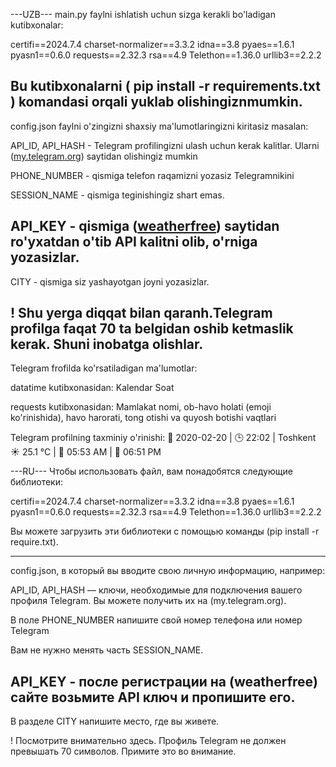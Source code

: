 ---UZB---
main.py faylni ishlatish uchun sizga kerakli bo'ladigan kutibxonalar:
 
certifi==2024.7.4
charset-normalizer==3.3.2
idna==3.8
pyaes==1.6.1
pyasn1==0.6.0
requests==2.32.3
rsa==4.9
Telethon==1.36.0
urllib3==2.2.2

Bu kutibxonalarni ( pip install -r requirements.txt ) komandasi orqali yuklab olishingiznmumkin.
-----------------------------------------------
config.json faylni o'zingizni shaxsiy ma'lumotlaringizni kiritasiz masalan:

API_ID, API_HASH - Telegram profilingizni ulash uchun kerak kalitlar. Ularni ([my.telegram.org](https://my.telegram.org/auth)) saytidan olishingiz mumkin

PHONE_NUMBER - qismiga telefon raqamizni yozasiz Telegramnikini

SESSION_NAME - qismiga teginishingiz shart emas.

API_KEY - qismiga ([weatherfree](https://www.weatherapi.com/)) saytidan ro'yxatdan o'tib API kalitni olib, o'rniga yozasizlar.
----------------------------------------------
CITY - qismiga siz yashayotgan joyni yozasizlar.

! Shu yerga diqqat bilan qaranh.Telegram profilga faqat 70 ta belgidan oshib ketmaslik kerak. Shuni inobatga olishlar.
-----------------------------------------------
Telegram frofilda ko'rsatiladigan ma'lumotlar:
 
datatime kutibxonasidan:
 Kalendar
 Soat
 
requests kutibxonasidan:
 Mamlakat nomi, ob-havo holati (emoji ko'rinishida), havo harorati, tong otishi va quyosh botishi vaqtlari

Telegram profilning taxminiy o'rinishi:
    📅 2020-02-20 | 🕒 22:02 | Toshkent ☀️ 25.1 °C | 🌅 05:53 AM | 🌇 06:51 PM

---RU---
Чтобы использовать файл, вам понадобятся следующие библиотеки:

certifi==2024.7.4
charset-normalizer==3.3.2
idna==3.8
pyaes==1.6.1
pyasn1==0.6.0
requests==2.32.3
rsa==4.9
Telethon==1.36.0
urllib3==2.2.2

Вы можете загрузить эти библиотеки с помощью команды (pip install -r require.txt).
----------------------------------------------  -
config.json, в который вы вводите свою личную информацию, например:

API_ID, API_HASH — ключи, необходимые для подключения вашего профиля Telegram. Вы можете получить их на (my.telegram.org).

В поле PHONE_NUMBER напишите свой номер телефона или номер Telegram

Вам не нужно менять часть SESSION_NAME.

API_KEY - после регистрации на (weatherfree) сайте возьмите API ключ и пропишите его.
-----------------------------------------------
В разделе CITY напишите место, где вы живете.

! Посмотрите внимательно здесь. Профиль Telegram не должен превышать 70 символов. Примите это во внимание.
